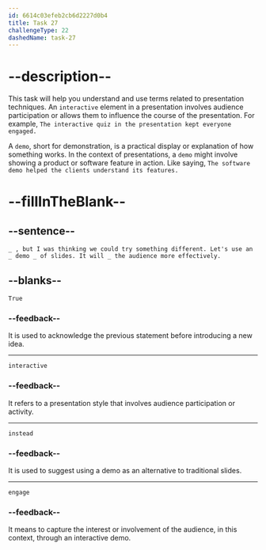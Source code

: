 ```yaml
---
id: 6614c03efeb2cb6d2227d0b4
title: Task 27
challengeType: 22
dashedName: task-27
---
```


<!--
AUDIO REFERENCE:
Sarah: True, but I was thinking we could try something different. Let's use an interactive demo instead of slides. It will engage the audience more effectively.
-->

# --description--

This task will help you understand and use terms related to presentation techniques. An `interactive` element in a presentation involves audience participation or allows them to influence the course of the presentation. For example, `The interactive quiz in the presentation kept everyone engaged.`

A `demo`, short for demonstration, is a practical display or explanation of how something works. In the context of presentations, a `demo` might involve showing a product or software feature in action. Like saying, `The software demo helped the clients understand its features.`

# --fillInTheBlank--

## --sentence--

`_ , but I was thinking we could try something different. Let's use an _ demo _ of slides. It will _ the audience more effectively.`

## --blanks--

`True`

### --feedback--

It is used to acknowledge the previous statement before introducing a new idea.

---

`interactive`

### --feedback--

It refers to a presentation style that involves audience participation or activity.

---

`instead`

### --feedback--

It is used to suggest using a demo as an alternative to traditional slides.

---

`engage`

### --feedback--

It means to capture the interest or involvement of the audience, in this context, through an interactive demo.
